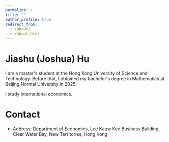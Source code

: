 ```yaml
---
permalink: /
title: ""
author_profile: true
redirect_from: 
  - /about/
  - /about.html
---
```

# Jiashu (Joshua) Hu

I am a master's student at the Hong Kong University of Science and Technology. Before that, I obtained my bachelor's degree in Mathematics at Beijing Normal University in 2025.

I study international economics.

# Contact

- Address: Department of Economics, Lee Kauw Kee Business Building, Clear Water Bay, New Territories, Hong Kong



